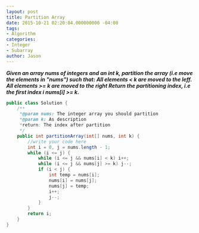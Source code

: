 ```yaml
---
layout: post
title: Partition Array
date: 2015-10-21 02:20:04.000000000 -04:00
tags:
- Algorithm
categories:
- Integer
- Subarray
author: Jason
---
```

<p><strong><em>Given an array nums of integers and an int k, partition the array (i.e move the elements in "nums") such that: All elements &lt; k are moved to the leff. All elements >= k are moved to the right Return the partitioning index, i.e the first index i nums[i] >= k.</em></strong></p>


``` java
public class Solution {
    /** 
     *@param nums: The integer array you should partition
     *@param k: As description
     *return: The index after partition
     */
    public int partitionArray(int[] nums, int k) {
        //write your code here
        int i = 0, j = nums.length - 1;
        while (i <= j) {
            while (i <= j && nums[i] < k) i++;
            while (i <= j && nums[j] >= k) j--;
            if (i < j) {
                int temp = nums[i];
                nums[i] = nums[j];
                nums[j] = temp;
                i++;
                j--;
            }
        }
        return i;
    }
}
```
